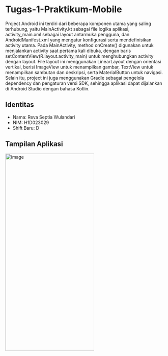 # Tugas-1-Praktikum-Mobile
Project Android ini terdiri dari beberapa komponen utama yang saling terhubung, yaitu MainActivity.kt sebagai file logika aplikasi, activity_main.xml sebagai layout antarmuka pengguna, dan AndroidManifest.xml yang mengatur konfigurasi serta mendefinisikan activity utama. Pada MainActivity, method onCreate() digunakan untuk menjalankan activity saat pertama kali dibuka, dengan baris setContentView(R.layout.activity_main) untuk menghubungkan activity dengan layout. File layout ini menggunakan LinearLayout dengan orientasi vertikal, berisi ImageView untuk menampilkan gambar, TextView untuk menampilkan sambutan dan deskripsi, serta MaterialButton untuk navigasi. Selain itu, project ini juga menggunakan Gradle sebagai pengelola dependency dan pengaturan versi SDK, sehingga aplikasi dapat dijalankan di Android Studio dengan bahasa Kotlin.

## Identitas
- Nama: Reva Septia Wulandari  
- NIM: H1D023029  
- Shift Baru: D  

## Tampilan Aplikasi
<img width="279" height="618" alt="image" src="https://github.com/user-attachments/assets/97e0eea4-6dad-4ef7-b4f0-d07a83458d04" />

